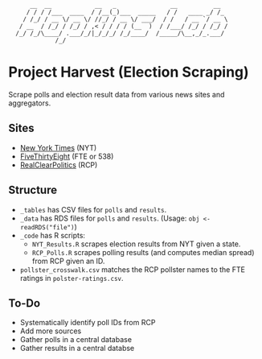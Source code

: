 ```
      __  __            __   _               __          __  
     / / / /___  ____  / /__(_)___  _____   / /   ____ _/ /_ 
    / /_/ / __ \/ __ \/ //_/ / __ \/ ___/  / /   / __ `/ __ \
   / __  / /_/ / /_/ / ,< / / / / (__  )  / /___/ /_/ / /_/ /
  /_/ /_/\____/ .___/_/|_/_/_/ /_/____/  /_____/\__,_/_.___/ 
             /_/                                             
```
# Project Harvest (Election Scraping)
Scrape polls and election result data from various news sites and aggregators. 

## Sites
- [New York Times](https://www.nytimes.com) (NYT)
- [FiveThirtyEight](https://fivethirtyeight.com) (FTE or 538)
- [RealClearPolitics](https://www.realclearpolitics.com) (RCP)

## Structure
- `_tables` has CSV files for `polls` and `results`.
- `_data` has RDS files  for `polls` and `results`. (Usage: `obj <- readRDS("file")`)
- `_code` has R scripts:
    * `NYT_Results.R` scrapes election results from NYT given a state.
    * `RCP_Polls.R` scrapes polling results (and computes median spread) from RCP given an ID.
- `pollster_crosswalk.csv` matches the RCP pollster names to the FTE ratings in `polster-ratings.csv`.

## To-Do
- Systematically identify poll IDs from RCP
- Add more sources
- Gather polls in a central database
- Gather results in a central databse

